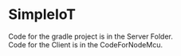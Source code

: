 # SimpleIoT
Code for the gradle project is in the Server Folder.<br>
Code for the Client is in the CodeForNodeMcu.
